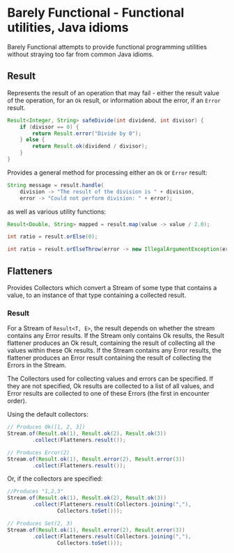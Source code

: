 # Barely Functional - Functional utilities, Java idioms

Barely Functional attempts to provide functional programming utilities without
straying too far from common Java idioms.

## Result

Represents the result of an operation that may fail - either the result value of
the operation, for an `Ok` result, or information about the error, if an `Error`
result.

```java
Result<Integer, String> safeDivide(int dividend, int divisor) {
    if (divisor == 0) {
        return Result.error("Divide by 0");
    } else {
        return Result.ok(dividend / divisor);
    }
}
```

Provides a general method for processing either an `Ok` or `Error` result:

```java
String message = result.handle(
    division -> "The result of the division is " + division, 
    error -> "Could not perform division: " + error);
```

as well as various utility functions:

```java
Result<Double, String> mapped = result.map(value -> value / 2.0);

int ratio = result.orElse(0);

int ratio = result.orElseThrow(error -> new IllegalArgumentException(error));
```

## Flatteners

Provides Collectors which convert a Stream of some type that contains a value,
to an instance of that type containing a collected result.

### Result

For a Stream of `Result<T, E>`, the result depends on whether the stream
contains any Error results. If the Stream only contains Ok results, the Result
flattener produces an Ok result, containing the result of collecting all the
values within these Ok results. If the Stream contains any Error results, the
flattener produces an Error result containing the result of collecting the
Errors in the Stream.

The Collectors used for collecting values and errors can be specified. If they
are not specified, Ok results are collected to a list of all values, and Error
results are collected to one of these Errors (the first in encounter order).

Using the default collectors:

```java
// Produces Ok([1, 2, 3])
Stream.of(Result.ok(1), Result.ok(2), Result.ok(3))
        .collect(Flatteners.result());

// Produces Error(2)
Stream.of(Result.ok(1), Result.error(2), Result.error(3))
        .collect(Flatteners.result());
```

Or, if the collectors are specified:

```java
//Produces "1,2,3"
Stream.of(Result.ok(1), Result.ok(2), Result.ok(3))
        .collect(Flatteners.result(Collectors.joining(","), 
                Collectors.toSet()));

// Produces Set(2, 3)
Stream.of(Result.ok(1), Result.error(2), Result.error(3))
        .collect(Flatteners.result(Collectors.joining(","), 
                Collectors.toSet()));
```

